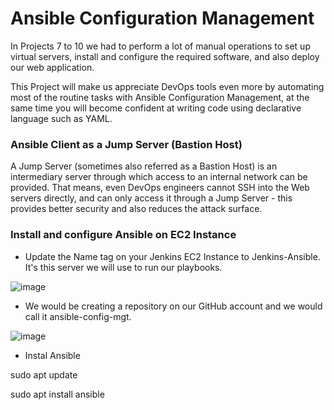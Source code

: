 # Ansible Configuration Management 

In Projects 7 to 10 we had to perform a lot of manual operations to set up virtual servers, install and configure the required software, and also deploy our web application.

This Project will make us appreciate DevOps tools even more by automating most of the routine tasks with Ansible Configuration Management, at the same time you will become confident at writing code using declarative language such as YAML.

### Ansible Client as a Jump Server (Bastion Host)

A Jump Server (sometimes also referred as a Bastion Host) is an intermediary server through which access to an internal network can be provided. That means, even DevOps engineers cannot SSH into the Web servers directly, and can only access it through a Jump Server - this provides better security and also reduces the attack surface.

### Install and configure Ansible on EC2 Instance
- Update the Name tag on your Jenkins EC2 Instance to Jenkins-Ansible. It's this server we will use to run our playbooks.

![image](https://user-images.githubusercontent.com/40290711/136100922-0d4bcbf5-ccc9-4bed-905c-c1512eb319f0.png)

- We would be creating a repository on our GitHub account and we would call it ansible-config-mgt.

![image](https://user-images.githubusercontent.com/40290711/136101107-a2367f81-7e06-441c-8aeb-a7adaddf32d6.png)

- Instal Ansible

sudo apt update

sudo apt install ansible
